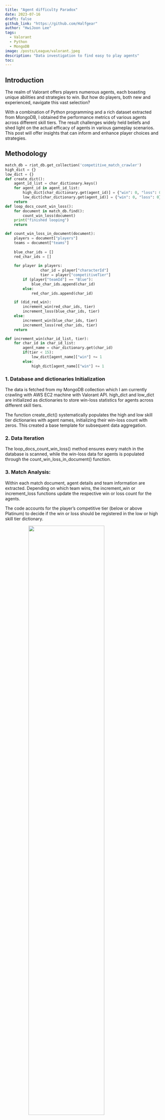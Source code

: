 ```yaml
---
title: "Agent difficulty Paradox"
date: 2023-07-16
draft: false
github_link: "https://github.com/Halfgear"
author: "HwiJoon Lee"
tags:
  - Valorant
  - Python
  - MongoDB
image: /posts/League/valorant.jpeg
description: "Data investigation to find easy to play agents"
toc:
---
```

## Introduction
The realm of Valorant offers players numerous agents, each boasting unique abilities and strategies to win. But how do players, both new and experienced, navigate this vast selection? 

With a combination of Python programming and a rich dataset extracted from MongoDB, I obtained the performance metrics of various agents across different skill tiers. The result challenges widely held beliefs and shed light on the actual efficacy of agents in various gameplay scenarios. This post will offer insights that can inform and enhance player choices and strategies.

## Methodology
```python
match_db = riot_db.get_collection('competitive_match_crawler')
high_dict = {}
low_dict = {}
def create_dict():
    agent_id_list = char_dictionary.keys()
    for agent_id in agent_id_list:
        high_dict[char_dictionary.get(agent_id)] = {"win": 0, "loss": 0}
        low_dict[char_dictionary.get(agent_id)] = {"win": 0, "loss": 0}
    return
def loop_docs_count_win_loss():
    for document in match_db.find():
        count_win_loss(document)
    print("finished looping")
    return
```
``` python
def count_win_loss_in_document(document):
    players = document["players"]
    teams = document["teams"]
    
    blue_char_ids = []
    red_char_ids = []
    
    for player in players:
				char_id = player["characterId"]
				tier = player["competitiveTier"]
        if (player["teamId"] == "Blue"):
            blue_char_ids.append(char_id)
        else:
            red_char_ids.append(char_id)

    if (did_red_win):
        increment_win(red_char_ids, tier)
        increment_loss(blue_char_ids, tier)
    else:
        increment_win(blue_char_ids, tier)
        increment_loss(red_char_ids, tier)
    return

def increment_win(char_id_list, tier):
    for char_id in char_id_list:
        agent_name = char_dictionary.get(char_id)
        if(tier < 15):
            low_dict[agent_name]["win"] += 1
        else:
            high_dict[agent_name]["win"] += 1
```
### 1. Database and dictionaries Initialization
The data is fetched from my MongoDB collection which I am currently crawling with AWS EC2 machine with Valorant API. high_dict and low_dict are initialized as dictionaries to store win-loss statistics for agents across different skill tiers.

The function create_dict() systematically populates the high and low skill tier dictionaries with agent names, initializing their win-loss count with zeros. This created a base template for subsequent data aggregation.

### 2. Data Iteration
The loop_docs_count_win_loss() method ensures every match in the database is scanned, while the win-loss data for agents is populated through the count_win_loss_in_document() function.

### 3. Match Analysis:
Within each match document, agent details and team information are extracted. Depending on which team wins, the increment_win or increment_loss functions update the respective win or loss count for the agents.

The code accounts for the player’s competitive tier (below or above Platinum) to decide if the win or loss should be registered in the low or high skill tier dictionary.

<img src="/posts/League/sage.png" style="display: block; margin-left: auto; margin-right: auto; width: 70%; height: 70%;"/>

The chart is drawn with google spread sheet and pandas library.

## Sage is diffcult

The chart above showcases the win rate difference between high and low-tier players for various agents. The taller the bar, the better the agent's winrate in higher tiers. The two data points that stand out most prominently in the chart are Sage and Neon. If you were to ask current Valorant players which agent they would recommend to a newcomer between these two, most would likely suggest Sage. 

<img src="/posts/League/sage_diff.png" style="display: block; margin-left: auto; margin-right: auto; width: 30%; height: 30%;"/>

The common reasoning? Sage's abilities are straightforward, and even if one isn't skilled in direct combat, they can still contribute significantly through her supportive capabilities, which seems very easy like Mercy in Overwatch. 

However, the data tells a different story from this widely held belief. Sage's win rate eclipses her peers in the higher tiers by 1.744%, while Neon lags behind with a decrease of -1.406%. Notably, these two agents possess deviations that are double that of their closest competitor. Ironically, Sage is hard because it is difficult to maximize her supporting value because it requires her to stay alive and farm ult points with kills.

When players are unfamiliar with the available agents, they often gravitate towards those that appear simple and user-friendly. Sage, who seems to have a straightforward and intuitive skill set, is frequently recommended to newcomers. However, my recent statistical analysis suggests that this common recommendation may not be the most beneficial for new players.

## Flash difficulties
The chart predominantly clusters agents by their respective roles, with only a few edge cases like Neon. Notable difficulty disparity is the gap between Flash-holding Initiators and Non-flash Info Initiators.

<img src="/posts/League/initiator.png" style="display: block; margin-left: auto; margin-right: auto; width: 70%; height: 70%;"/>

This notably underscores the intricacies of using the 'Flash' ability in Valorant. If flash is not deployed effectively during combat, it risks allies as well. The performance disparity of Flash-based agents across skill tiers reveals that proficient players employ the Flash with a tactical finesse that significantly contributes to team combat efficacy. Conversely, its misuse at low tiers can suggest unfamiliarity or even intimidation with the ability.

Conversely, the data also highlights that agents like Fade and Sova with drones, exhibit less performance gaps. This suggests that even when players at the lower end of the skill spectrum deploy these abilities, they can do so without severely impacting their team's outcome.

For newcomers, beginning with info agents like Sova could be a strategic move. This will allow them to familiarize themselves with the game's tempo and mechanics, setting a solid foundation for mastering more complex agents and abilities in the future.


## Conclusion

Navigating the intricate landscape of Valorant is not a small project. We identified what could possibly cause the performance gap between low and high tiers with data analysis supported Python and MongoDB. 

<img src="/posts/League/agents.jpeg" style="display: block; margin-left: auto; margin-right: auto; width: 70%; height: 70%;"/>

Traditional wisdom might suggest certain agent choices, but our data reveals nuances—like Sage, seemingly beginner-friendly, yet possessing a steep learning curve. It's a testament to the depths that lie beyond initial impressions.

Furthermore, understanding the challenges that confront newcomers is pivotal. We need to pave the way for enhancing their gameplay and easing their integration into the competetitive ecosystem. Through this analysis, I hope to bridge the knowledge gap for players, old and new, encouraging them to make data-informed decisions in their Valorant journeys. I have a lot more insights to share, so stay tuned!